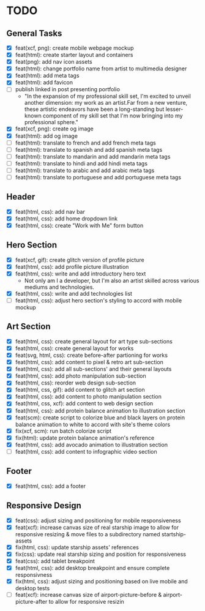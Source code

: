 # TODO

## General Tasks
  - [X] feat(xcf, png): create mobile webpage mockup
  - [X] feat(html): create starter layout and containers
  - [X] feat(png): add nav icon assets
  - [X] feat(html): change portfolio name from artist to multimedia designer
  - [X] feat(html): add meta tags
  - [X] feat(html): add favicon
  - [ ] publish linked in post presenting portfolio
    - "In the expansion of my professional skill set, I'm excited to unveil another dimension: my work as an artist.Far from a new venture, these artistic endeavors have been a long-standing but lesser-known component of my skill set that I'm now bringing into my professional sphere."
  - [X] feat(xcf, png): create og image
  - [X] feat(html): add og image
  - [ ] feat(html): translate to french and add french meta tags
  - [ ] feat(html): translate to spanish and add spanish meta tags
  - [ ] feat(html): translate to mandarin and add mandarin meta tags
  - [ ] feat(html): translate to hindi and add hindi meta tags
  - [ ] feat(html): translate to arabic and add arabic meta tags
  - [ ] feat(html): translate to portuguese and add portuguese meta tags

## Header
- [X] feat(html, css): add nav bar
- [X] feat(html, css): add home dropdown link
- [X] feat(html, css): create "Work with Me" form button

## Hero Section
- [X] feat(xcf, gif): create glitch version of profile picture
- [X] feat(html, css): add profile picture illustration
- [X] feat(html, css): write and add introductory hero text
  - Not only am I a developer, but I'm also an artist skilled across various mediums and technologies.
- [X] feat(html, css): write and add technologies list
- [ ] feat(html, css): adjust hero section's styling to accord with mobile mockup

## Art Section
- [X] feat(html, css): create general layout for art type sub-sections
- [X] feat(html, css): create general layout for works
- [X] feat(svg, html, css): create before-after partioning for works
- [X] feat(html, css): add content to pixel & retro art sub-section
- [X] feat(html, css): add all sub-sections' and their general layouts
- [X] feat(html, css): add photo manipulation sub-section
- [X] feat(html, css): reorder web design sub-section
- [X] feat(html, css, gif): add content to glitch art section
- [X] feat(html, css): add content to photo manipulation section
- [X] feat(html, css, xcf): add content to web design section
- [X] feat(html, css): add protein balance animation to illustration section
- [X] feat(scm): create script to colorize blue and black layers on protein balance animation to white to accord with site's theme colors
- [X] fix(xcf, scm): run batch colorize script
- [X] fix(html): update protein balance animation's reference
- [X] feat(html, css): add avocado animation to illustration section
- [ ] feat(html, css): add content to infographic video section

## Footer
- [X] feat(html, css): add a footer

## Responsive Design
- [X] feat(css): adjust sizing and positioning for mobile responsiveness
- [X] feat(xcf): increase canvas size of real starship image to allow for responsive resizing & move files to a subdirectory named startship-assets
- [X] fix(html, css): update starship assets' references
- [X] fix(css): update real starship sizing and position for responsiveness
- [X] feat(css): add tablet breakpoint
- [X] feat(html, css): add desktop breakpoint and ensure complete responsivness
- [X] fix(html, css): adjust sizing and positioning based on live mobile and desktop tests
- [ ] feat(xcf): increase canvas size of airport-picture-before & airport-picture-after to allow for responsive resizin